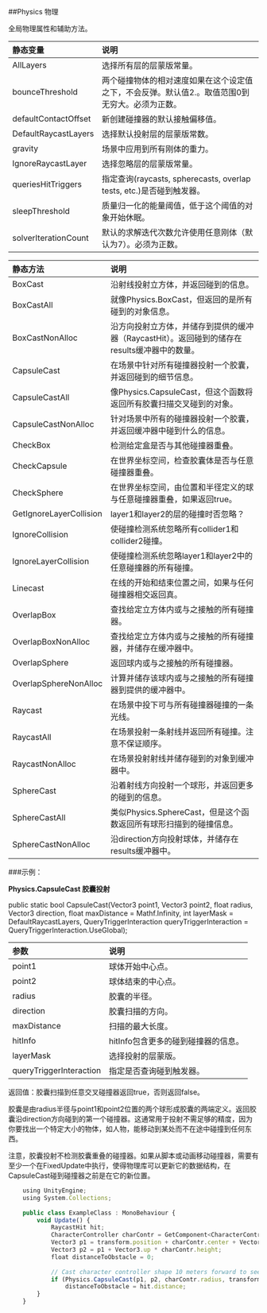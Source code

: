 ##Physics 物理

全局物理属性和辅助方法。

|静态变量|说明|
|:--|:--|
|AllLayers|选择所有层的层蒙版常量。|
|bounceThreshold|两个碰撞物体的相对速度如果在这个设定值之下，不会反弹。默认值2.。取值范围0到无穷大。必须为正数。|
|defaultContactOffset|新创建碰撞器的默认接触偏移值。|
|DefaultRaycastLayers|选择默认投射层的层蒙版常数。|
|gravity|场景中应用到所有刚体的重力。|
|IgnoreRaycastLayer|选择忽略层的层蒙版常量。|
|queriesHitTriggers|指定查询(raycasts, spherecasts, overlap tests, etc.)是否碰到触发器。|
|sleepThreshold|质量归一化的能量阈值，低于这个阈值的对象开始休眠。|
|solverIterationCount|默认的求解迭代次数允许使用任意刚体（默认为7）。必须为正数。|

|静态方法|说明|
|:--|:--|
|BoxCast|沿射线投射立方体，并返回碰到的信息。|
|BoxCastAll|就像Physics.BoxCast，但返回的是所有碰到的对象信息。|
|BoxCastNonAlloc|沿方向投射立方体，并储存到提供的缓冲器（RaycastHit）。返回碰到的储存在results缓冲器中的数量。|
|CapsuleCast|在场景中针对所有碰撞器投射一个胶囊，并返回碰到的细节信息。|
|CapsuleCastAll|像Physics.CapsuleCast，但这个函数将返回所有胶囊扫描交叉碰到的对象。|
|CapsuleCastNonAlloc|针对场景中所有的碰撞器投射一个胶囊，并返回缓冲器中碰到什么的信息。|
|CheckBox|检测给定盒是否与其他碰撞器重叠。|
|CheckCapsule|在世界坐标空间，检查胶囊体是否与任意碰撞器重叠。|
|CheckSphere|在世界坐标空间，由位置和半径定义的球与任意碰撞器重叠，如果返回true。|
|GetIgnoreLayerCollision|layer1和layer2的层的碰撞时否忽略？|
|IgnoreCollision|使碰撞检测系统忽略所有collider1和collider2碰撞。|
|IgnoreLayerCollision|使碰撞检测系统忽略layer1和layer2中的任意碰撞器的所有碰撞。|
|Linecast|在线的开始和结束位置之间，如果与任何碰撞器相交返回真。|
|OverlapBox|查找给定立方体内或与之接触的所有碰撞器。|
|OverlapBoxNonAlloc|查找给定立方体内或与之接触的所有碰撞器，并储存在缓冲器中。|
|OverlapSphere|返回球内或与之接触的所有碰撞器。|
|OverlapSphereNonAlloc|计算并储存该球内或与之接触的所有碰撞器到提供的缓冲器中。|
|Raycast|在场景中投下可与所有碰撞器碰撞的一条光线。|
|RaycastAll|在场景投射一条射线并返回所有碰撞。注意不保证顺序。|
|RaycastNonAlloc|在场景投射射线并储存碰到的对象到缓冲器中。|
|SphereCast|沿着射线方向投射一个球形，并返回更多的碰到的信息。|
|SphereCastAll|类似Physics.SphereCast，但是这个函数返回所有球形扫描到的碰撞信息。|
|SphereCastNonAlloc|沿direction方向投射球体，并储存在results缓冲器中。|


###示例：

**Physics.CapsuleCast 胶囊投射**

public static bool CapsuleCast(Vector3 point1, Vector3 point2, float radius, Vector3 direction, float maxDistance = Mathf.Infinity, int layerMask = DefaultRaycastLayers, QueryTriggerInteraction queryTriggerInteraction = QueryTriggerInteraction.UseGlobal);

|参数|说明|
|:--|:--|
|point1|球体开始中心点。|
|point2|球体结束的中心点。|
|radius|胶囊的半径。|
|direction|胶囊扫描的方向。|
|maxDistance|扫描的最大长度。|
|hitInfo|hitInfo包含更多的碰到碰撞器的信息。|
|layerMask|选择投射的层蒙版。|
|queryTriggerInteraction|指定是否查询碰到触发器。|

返回值：胶囊扫描到任意交叉碰撞器返回true，否则返回false。

胶囊是由radius半径与point1和point2位置的两个球形成胶囊的两端定义。返回胶囊沿direction方向碰到的第一个碰撞器。这通常用于投射不需足够的精度，因为你要找出一个特定大小的物体，如人物，能移动到某处而不在途中碰撞到任何东西。

注意，胶囊投射不检测胶囊重叠的碰撞器。如果从脚本或动画移动碰撞器，需要有至少一个在FixedUpdate中执行，使得物理库可以更新它的数据结构，在CapsuleCast碰到碰撞器之前是在它的新位置。

```javascript
    using UnityEngine;
    using System.Collections;
 
    public class ExampleClass : MonoBehaviour {
        void Update() {
            RaycastHit hit;
            CharacterController charContr = GetComponent<CharacterController>();
            Vector3 p1 = transform.position + charContr.center + Vector3.up * -charContr.height * 0.5F;
            Vector3 p2 = p1 + Vector3.up * charContr.height;
            float distanceToObstacle = 0;
 
            // Cast character controller shape 10 meters forward to see if it is about to hit anything.
            if (Physics.CapsuleCast(p1, p2, charContr.radius, transform.forward, out hit, 10))
                distanceToObstacle = hit.distance;
        }
    }
```

